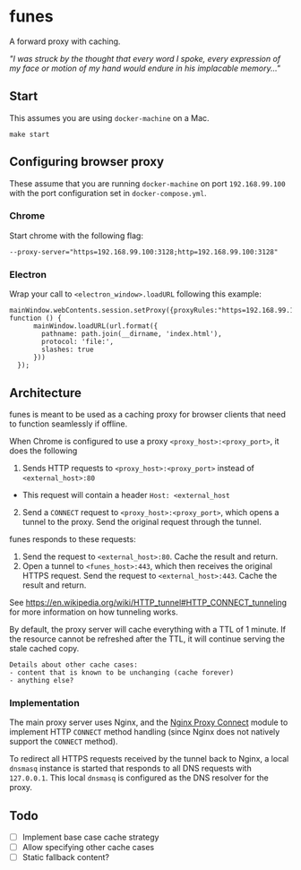 # funes

A forward proxy with caching.

*"I was struck by the thought that every word I spoke, every expression of my face or motion of my hand would endure in his implacable memory..."*

## Start

This assumes you are using `docker-machine` on a Mac.

```
make start
```

## Configuring browser proxy

These assume that you are running `docker-machine` on port `192.168.99.100` with the port configuration set in `docker-compose.yml`.

### Chrome

Start chrome with the following flag:
```
--proxy-server="https=192.168.99.100:3128;http=192.168.99.100:3128"
```

### Electron

Wrap your call to `<electron_window>.loadURL` following this example:
```
mainWindow.webContents.session.setProxy({proxyRules:"https=192.168.99.100:3128;http=192.168.99.100:3128"}, function () {
      mainWindow.loadURL(url.format({
        pathname: path.join(__dirname, 'index.html'),
        protocol: 'file:',
        slashes: true
      }))
  });
```

## Architecture

funes is meant to be used as a caching proxy for browser clients that need to function seamlessly if offline.

When Chrome is configured to use a proxy `<proxy_host>:<proxy_port>`, it does the following
1. Sends HTTP requests to `<proxy_host>:<proxy_port>` instead of `<external_host>:80`
  - This request will contain a header `Host: <external_host`
2. Send a `CONNECT` request to `<proxy_host>:<proxy_port>`, which opens a tunnel to the proxy. Send the original request through the tunnel.

funes responds to these requests:
1. Send the request to `<external_host>:80`. Cache the result and return.
2. Open a tunnel to `<funes_host>:443`, which then receives the original HTTPS request. Send the request to `<external_host>:443`. Cache the result and return.

See https://en.wikipedia.org/wiki/HTTP_tunnel#HTTP_CONNECT_tunneling for more information on how tunneling works.

By default, the proxy server will cache everything with a TTL of 1 minute. If the resource cannot be refreshed after the TTL, it will continue serving the stale cached copy.

```
Details about other cache cases:
- content that is known to be unchanging (cache forever)
- anything else?
```

### Implementation

The main proxy server uses Nginx, and the [Nginx Proxy Connect](https://github.com/chobits/ngx_http_proxy_connect_module) module to implement HTTP `CONNECT` method handling (since Nginx does not natively support the `CONNECT` method).

To redirect all HTTPS requests received by the tunnel back to Nginx, a local `dnsmasq` instance is started that responds to all DNS requests with `127.0.0.1`. This local `dnsmasq` is configured as the DNS resolver for the proxy.

## Todo
- [ ] Implement base case cache strategy
- [ ] Allow specifying other cache cases
- [ ] Static fallback content?
